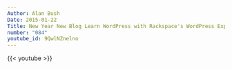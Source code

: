 ```yaml
---
Author: Alan Bush
Date: 2015-01-22
Title: New Year New Blog Learn WordPress with Rackspace's WordPress Experts
number: "084"
youtube_id: 9QwlNZnelno
---
```


{{< youtube >}}
